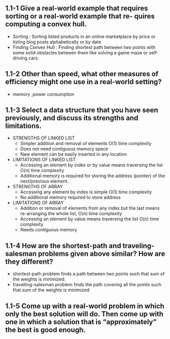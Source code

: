 ## 1.1-1 Give a real-world example that requires sorting or a real-world example that re- quires computing a convex hull.
- Sorting : Sorting listed products in an online marketplace by price or listing blog posts alphabetically or by date
- Finding Convex Hull : Finding shortest path between two points with some solid obstacles between them like solving a game maze or self-driving cars
## 1.1-2 Other than speed, what other measures of efficiency might one use in a real-world setting?
- memory ,power consumption
## 1.1-3 Select a data structure that you have seen previously, and discuss its strengths and limitations.
- STRENGTHS OF LINKED LIST
     - Simpler addition and removal of elements O(1) time complexity
     - Does not need contiguous memory space
     - New element can be easily inserted in any location
- LIMITATIONS OF LINKED LIST
     - Accessing an element by index or by value means traversing the list  O(n) time complexity
     - Additional memory is required for storing the address (pointer) of the next/previous element.
- STRENGTHS OF ARRAY
     - Accessing any element by index is simple O(1) time complexity
     - No additional memory required to store address
- LIMITATIONS OF ARRAY
     - Addition or removal of elements from any index but the last means re-arranging the whole list, O(n) time complexity
     - Accessing an element by value means traversing the list O(n) time complexity
     - Needs contiguous memory
 ## 1.1-4 How are the shortest-path and traveling-salesman problems given above similar? How are they different?
 -  shortest-path problem finds a path between two points such that sum of the weights is minimized.
 -  travelling-salesman problem finds the path covering all the points such that sum of the weights is minimized
 ## 1.1-5 Come up with a real-world problem in which only the best solution will do. Then come up with one in which a solution that is “approximately” the best is good enough.

